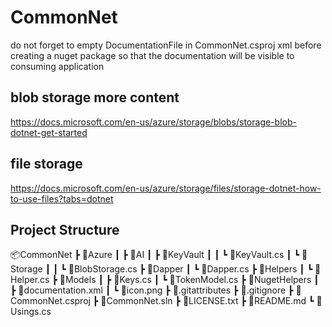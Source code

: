 # CommonNet

do not forget to empty DocumentationFile in CommonNet.csproj xml before creating a nuget package so that the documentation will be visible to consuming application 


## blob storage more content 

   https://docs.microsoft.com/en-us/azure/storage/blobs/storage-blob-dotnet-get-started


## file storage 

https://docs.microsoft.com/en-us/azure/storage/files/storage-dotnet-how-to-use-files?tabs=dotnet

## Project Structure

📦CommonNet
 ┣ 📂Azure
 ┃ ┣ 📂AI
 ┃ ┣ 📂KeyVault
 ┃ ┃ ┗ 📜KeyVault.cs
 ┃ ┗ 📂Storage
 ┃ ┃ ┗ 📜BlobStorage.cs
 ┣ 📂Dapper
 ┃ ┗ 📜Dapper.cs
 ┣ 📂Helpers
 ┃ ┗ 📜Helper.cs
 ┣ 📂Models
 ┃ ┣ 📜Keys.cs
 ┃ ┗ 📜TokenModel.cs
 ┣ 📂NugetHelpers
 ┃ ┣ 📜documentation.xml
 ┃ ┗ 📜icon.png
 ┣ 📜.gitattributes
 ┣ 📜.gitignore
 ┣ 📜CommonNet.csproj
 ┣ 📜CommonNet.sln
 ┣ 📜LICENSE.txt
 ┣ 📜README.md
 ┗ 📜Usings.cs